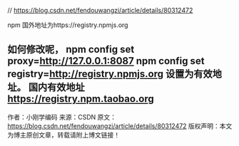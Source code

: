 // https://blog.csdn.net/fendouwangzi/article/details/80312472

npm 国外地址为https://registry.npmjs.org

如何修改呢， 
npm config set proxy=http://127.0.0.1:8087 
npm config set registry=http://registry.npmjs.org 
设置为有效地址。 
国内有效地址 https://registry.npm.taobao.org
--------------------- 
作者：小刚学编码 
来源：CSDN 
原文：https://blog.csdn.net/fendouwangzi/article/details/80312472 
版权声明：本文为博主原创文章，转载请附上博文链接！